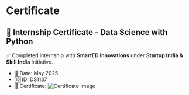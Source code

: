 # Certificate

## 📜 Internship Certificate - Data Science with Python

✅ Completed internship with **SmartED Innovations** under **Startup India & Skill India** initiative.

- 📅 Date: May 2025
- 🆔 ID: DS1137
- 📎 Certificate:
![Certificate Image](SmartED_certificate_.jpg)
